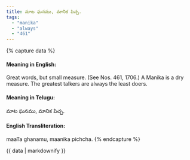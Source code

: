```yaml
---
title: మాట ఘనము, మానిక పిచ్చ.
tags:
  - "manika"
  - "always"
  - "461"
---
```


{% capture data %}
#### Meaning in English:
Great words, but small measure.
(See Nos. 461, 1706.)
A Manika is a dry measure.
The greatest talkers are always the least doers.

#### Meaning in Telugu:
మాట ఘనము, మానిక పిచ్చ.

#### English Transliteration:
maaTa ghanamu, maanika pichcha.
{% endcapture %}

<div class="notice">{{ data | markdownify }}</div>

